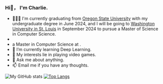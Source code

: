 ### Hi👋， I'm Charlie.

- 👨🏽‍💻 I'm currently graduating from [Oregon State University](https://oregonstate.edu) with my undergraduate degree in June 2024, and I will be going to [Washington University in St. Louis](https://wustl.edu) in September 2024 to pursue a Master of Science in Computer Science.
-
- a Master in Computer Science at .
- 🌱 I’m currently learning Deep Learning.
- 🤔 My interests lie in playing video games.
- 💬 Ask me about anything.
- 📫 Email me if you have any thoughts.
<!--### My GitHub Contributions: 
![](https://raw.githubusercontent.com/JiuChen0/JiuChen0/main/assets/github-contribution-grid-snake.svg)-->
![My GitHub stats](https://github-readme-stats.vercel.app/api?username=JiuChen0&show_icons=true&theme=default)
[![Top Langs](https://github-readme-stats.vercel.app/api/top-langs/?username=JiuChen0&layout=compact)](https://github.com/JiuChen0/github-readme-stats)
<!--
**JiuChen0/JiuChen0** is a ✨ _special_ ✨ repository because its `README.md` (this file) appears on your GitHub profile.

Here are some ideas to get you started:

- 🔭 I’m currently working on ...
- 🌱 I’m currently learning ...
- 👯 I’m looking to collaborate on ...
- 🤔 I’m looking for help with ...
- 💬 Ask me about ...
- 📫 How to reach me: ...
- 😄 Pronouns: ...
- ⚡ Fun fact: ...
-->
